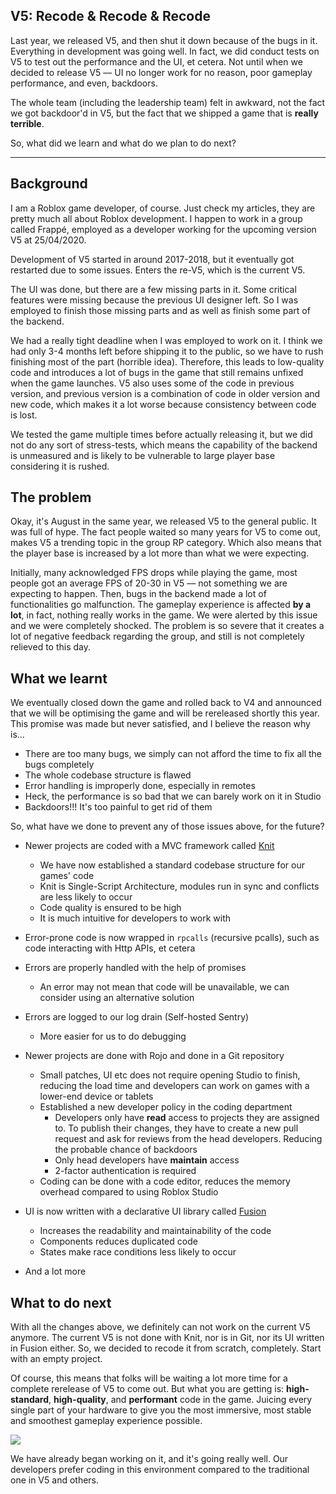 ## V5: Recode & Recode & Recode

Last year, we released V5, and then shut it down because of the bugs in it. Everything in development was going well. In fact, we did conduct tests on V5 to test out the performance and the UI, et cetera. Not until when we decided to release V5 –– UI no longer work for no reason, poor gameplay performance, and even, backdoors.

The whole team (including the leadership team) felt in awkward, not the fact we got backdoor'd in V5, but the fact that we shipped a game that is **really terrible**.

So, what did we learn and what do we plan to do next?

___

## Background

I am a Roblox game developer, of course. Just check my articles, they are pretty much all about Roblox development. I happen to work in a group called Frappé, employed as a developer working for the upcoming version V5 at 25/04/2020.

Development of V5 started in around 2017-2018, but it eventually got restarted due to some issues. Enters the re-V5, which is the current V5.

The UI was done, but there are a few missing parts in it. Some critical features were missing because the previous UI designer left. So I was employed to finish those missing parts and as well as finish some part of the backend.

We had a really tight deadline when I was employed to work on it. I think we had only 3-4 months left before shipping it to the public, so we have to rush finishing most of the part (horrible idea). Therefore, this leads to low-quality code and introduces a lot of bugs in the game that still remains unfixed when the game launches. V5 also uses some of the code in previous version, and previous version is a combination of code in older version and new code, which makes it a lot worse because consistency between code is lost.

We tested the game multiple times before actually releasing it, but we did not do any sort of stress-tests, which means the capability of the backend is unmeasured and is likely to be vulnerable to large player base considering it is rushed.

## The problem

Okay, it's August in the same year, we released V5 to the general public. It was full of hype. The fact people waited so many years for V5 to come out, makes V5 a trending topic in the group RP category. Which also means that the player base is increased by a lot more than what we were expecting.

Initially, many acknowledged FPS drops while playing the game, most people got an average FPS of 20-30 in V5 –– not something we are expecting to happen. Then, bugs in the backend made a lot of functionalities go malfunction. The gameplay experience is affected **by a lot**, in fact, nothing really works in the game. We were alerted by this issue and we were completely shocked. The problem is so severe that it creates a lot of negative feedback regarding the group, and still is not completely relieved to this day.

## What we learnt

We eventually closed down the game and rolled back to V4 and announced that we will be optimising the game and will be rereleased shortly this year. This promise was made but never satisfied, and I believe the reason why is...

- There are too many bugs, we simply can not afford the time to fix all the bugs completely
- The whole codebase structure is flawed
- Error handling is improperly done, especially in remotes
- Heck, the performance is so bad that we can barely work on it in Studio
- Backdoors!!! It's too painful to get rid of them

So, what have we done to prevent any of those issues above, for the future?

- Newer projects are coded with a MVC framework called [Knit](https://github.com/Sleitnick/Knit)
  - We have now established a standard codebase structure for our games' code
  - Knit is Single-Script Architecture, modules run in sync and conflicts are less likely to occur
  - Code quality is ensured to be high
  - It is much intuitive for developers to work with

- Error-prone code is now wrapped in `rpcalls` (recursive pcalls), such as code interacting with Http APIs, et cetera

- Errors are properly handled with the help of promises
  - An error may not mean that code will be unavailable, we can consider using an alternative solution

- Errors are logged to our log drain (Self-hosted Sentry)
  - More easier for us to do debugging

- Newer projects are done with Rojo and done in a Git repository
  - Small patches, UI etc does not require opening Studio to finish, reducing the load time and developers can work on games with a lower-end device or tablets
  - Established a new developer policy in the coding department
    - Developers only have **read** access to projects they are assigned to. To publish their changes, they have to create a new pull request and ask for reviews from the head developers. Reducing the probable chance of backdoors
    - Only head developers have **maintain** access
    - 2-factor authentication is required
  - Coding can be done with a code editor, reduces the memory overhead compared to using Roblox Studio

- UI is now written with a declarative UI library called [Fusion](https://github.com/Elttob/Fusion)
  - Increases the readability and maintainability of the code
  - Components reduces duplicated code
  - States make race conditions less likely to occur

- And a lot more

## What to do next

With all the changes above, we definitely can not work on the current V5 anymore. The current V5 is not done with Knit, nor is in Git, nor its UI written in Fusion either. So, we decided to recode it from scratch, completely. Start with an empty project.

Of course, this means that folks will be waiting a lot more time for a complete rerelease of V5 to come out. But what you are getting is: **high-standard**, **high-quality**, and **performant** code in the game. Juicing every single part of your hardware to give you the most immersive, most stable and smoothest gameplay experience possible.

![](https://cleanshot-cloud-fra.s3.eu-central-1.amazonaws.com/media/28981/NQSco0KJtxfaWKDKHaTxXDBpJfjAt7C79YySkZFQ.jpeg?X-Amz-Content-Sha256=UNSIGNED-PAYLOAD&X-Amz-Security-Token=IQoJb3JpZ2luX2VjEBMaDGV1LWNlbnRyYWwtMSJHMEUCIFT26%2B9S0JDzPti6JAJWXtCGKfbe434PPgr%2FTideE2NRAiEApL7RzN4C%2FHHh4Kq%2FYtMhlLoww%2BpsGoPKLu%2Foh91wq6oqoQIIfBAAGgw5MTk1MTQ0OTE2NzQiDF1sKz5flQzNYGKT7Sr%2BARyoyHzX1hyFbgkMkaO58fhQJqbSTxrJZkVA%2BXIgkOOtK%2B6PMr%2FO8ioRSdlyK6e1pPhrlTp%2FB1BtQZIJXyMlKMkDeN1VUB%2B1kcJAj84xPBcM7iDHSLlJCyhrg1NwsU2DULf4%2FfIKUB73WVWxIL0gOiMQfHaQEGK27VSlTjUfpm9Unz28Qf7QHS5jvn9uk2s%2F8nYim7tQnsIBaKZj9LM87QW%2BvjWxSA6azDWdXlqQto4R81wwLDg0743SMPXUycLhX0M277sLtYe%2FQpdPxyK7KD%2BWsDJo9RMbtEZlJpQ0Y9d%2Fjfeh%2FL3re5xOfvbNi%2B6LKBZGS7NcfL8VWKWB06YtMPbrjpEGOpoBzTAWxP0NF9z%2FqEfUfWWjTr4uEAIgAV7vs2MrU6FRwDGW8D7PkmlEZ1vK8m6QdESVhvzmRJbQaglrMGPb0O9s4ivYPh2gKyPH3RURh4SHG8o3CSzwu5LdlYdJ4A%2Fbt75iWm1V5RHnpkOWd%2F41dqQ7YeTanmwJHo7zRFipUdw9NE1aQptwVH6TgL4PFnhnmZhpi0AmLzAxUXZnVA%3D%3D&X-Amz-Algorithm=AWS4-HMAC-SHA256&X-Amz-Credential=ASIA5MF2VVMNKYEL6OMY%2F20220305%2Feu-central-1%2Fs3%2Faws4_request&X-Amz-Date=20220305T202412Z&X-Amz-SignedHeaders=host&X-Amz-Expires=300&X-Amz-Signature=e9faf906e8f794f39f5a3a4be482e7f656f308ce1fb4a6467656c03ad8b44759)

We have already began working on it, and it's going really well. Our developers prefer coding in this environment compared to the traditional one in V5 and others.